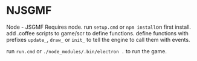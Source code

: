 # NJSGMF
Node - JSGMF
Requires node.
run `setup.cmd` or `npm install`on first install.
add .coffee scripts to game/scr to define functions.
define functions with prefixes ```update_```, ```draw_``` or ```init_```
to tell the engine to call them with events.

run ```run.cmd``` or ```./node_modules/.bin/electron .``` to run the game.
